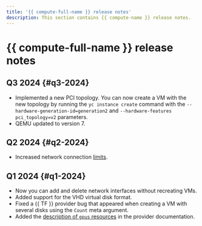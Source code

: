 ```yaml
---
title: '{{ compute-full-name }} release notes'
description: This section contains {{ compute-name }} release notes.
---
```


# {{ compute-full-name }} release notes

## Q3 2024 {#q3-2024}

* Implemented a new PCI topology. You can now create a VM with the new topology by running the `yc instance create` command with the `--hardware-generation-id=generation2` and `--hardware-features pci_topology=v2` parameters.
* QEMU updated to version 7.

## Q2 2024 {#q2-2024}

* Increased network connection [limits](concepts/limits.md).

## Q1 2024 {#q1-2024}

* Now you can add and delete network interfaces without recreating VMs.
* Added support for the VHD virtual disk format.
* Fixed a {{ TF }} provider bug that appeared when creating a VM with several disks using the `Count` meta argument.
* Added the [description of `gpus` resources](https://terraform-provider.yandexcloud.net/Resources/compute_instance) in the provider documentation.